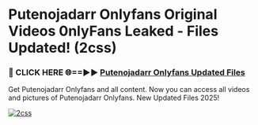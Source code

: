 # Putenojadarr Onlyfans Original Videos 0nlyFans Leaked - Files Updated! (2css)

<h3>🔴 CLICK HERE 🌐==►► <a href="https://tinyurl.com/2m67pmp6" rel="nofollow">Putenojadarr Onlyfans Updated Files</a></h3>

Get Putenojadarr Onlyfans and all content. Now you can access all videos and pictures of Putenojadarr Onlyfans. New Updated Files 2025!

[![2css](https://i.imgur.com/H4QAA4z.gif)](https://tinyurl.com/2m67pmp6)